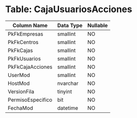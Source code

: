 # Table: CajaUsuariosAcciones

| Column Name | Data Type | Nullable |
|-------------|-----------|----------|
| PkFkEmpresas | smallint | NO |
| PkFkCentros | smallint | NO |
| PkFkCajas | smallint | NO |
| PkFkUsuarios | smallint | NO |
| PkFkCajaAcciones | smallint | NO |
| UserMod | smallint | NO |
| HostMod | nvarchar | NO |
| VersionFila | tinyint | NO |
| PermisoEspecifico | bit | NO |
| FechaMod | datetime | NO |
